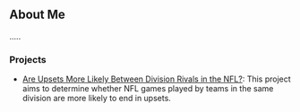 ## About Me

.....


### Projects

- [Are Upsets More Likely Between Division Rivals in the NFL?](https://brnamovicz.github.io/brnamovicz.github.io-NFL/):
This project aims to determine whether NFL games played by teams in the same division are more likely to end in upsets. 


